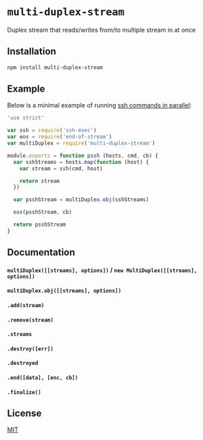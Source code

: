 `multi-duplex-stream`
=====================

Duplex stream that reads/writes from/to multiple stream in at once

Installation
------------

```bash
npm install multi-duplex-stream
```

Example
-------

Below is a minimal example of running [ssh commands in parallel](https://github.com/emilbayes/pssh-exec):

```js
'use strict'

var ssh = require('ssh-exec')
var eos = require('end-of-stream')
var multiDuplex = require('multi-duplex-stream')

module.exports = function pssh (hosts, cmd, cb) {
  var sshStreams = hosts.map(function (host) {
    var stream = ssh(cmd, host)

    return stream
  })

  var psshStream = multiDuplex.obj(sshStreams)

  eos(psshStream, cb)

  return psshStream
}
```

Documentation
-------------

#### `multiDuplex([[streams], options])` / `new MultiDuplex([[streams], options])`

#### `multiDuplex.obj([[streams], options])`

#### `.add(stream)`

#### `.remove(stream)`

#### `.streams`

#### `.destroy([err])`

#### `.destroyed`

#### `.end([data], [enc, cb])`

#### `.finalize()`

License
-------

[MIT](LICENSE)
